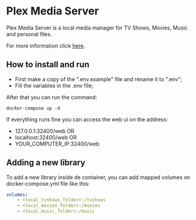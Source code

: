 # Plex Media Server

Plex Media Server is a local media manager for TV Shows, Movies, Music and personal files.

For more information click [here][Plex Site].

## How to install and run

- First make a copy of the ".env.example" file and rename it to ".env";
- Fill the variables in the .env file;

After that you can run the command:

`docker-compose up -d`

If everything runs fine you can access the web ui on the address:

- 127.0.0.1:32400/web OR
- localhost:32400/web OR
- YOUR_COMPUTER_IP:32400/web

## Adding a new library

To add a new library inside de container, you can add mapped volumes on docker-compose.yml file like this:

```yaml
volumes:
    - <local_tvshows_folder>:/tvshows
    - <local_movies_folder>:/movies
    - <local_music_folder>:/music
```

[Plex Site]: https://plex.tv
